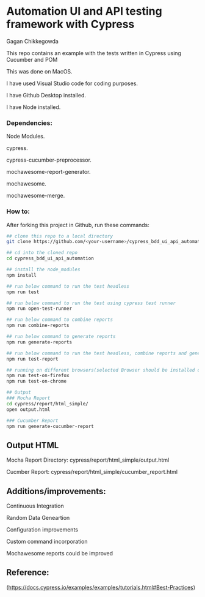 # Automation UI and API testing framework with Cypress

Gagan Chikkegowda

This repo contains an example with the tests written in Cypress using Cucumber and POM

This was done on MacOS.

I have used Visual Studio code for coding purposes.

I have Github Desktop installed.

I have Node installed.

### Dependencies:

Node Modules.

cypress.

cypress-cucumber-preprocessor.

mochawesome-report-generator.

mochawesome.

mochawesome-merge.

### How to:
After forking this project in Github, run these commands:
```bash
## clone this repo to a local directory
git clone https://github.com/<your-username>/cypress_bdd_ui_api_automation.git

## cd into the cloned repo
cd cypress_bdd_ui_api_automation

## install the node_modules
npm install

## run below command to run the test headless
npm run test

## run below command to run the test using cypress test runner
npm run open-test-runner

## run below command to combine reports
npm run combine-reports

## run below command to generate reports
npm run generate-reports

## run below command to run the test headless, combine reports and generate reports
npm run test-report

## running on different browsers(selected Browser should be installed on the machine executing tests)
npm run test-on-firefox
npm run test-on-chrome

## Output
### Mocha Report
cd cypress/report/html_simple/
open output.html

### Cucumber Report
npm run generate-cucumber-report

```

## Output HTML

Mocha Report Directory: cypress/report/html_simple/output.html

Cucmber Report: cypress/report/html_simple/cucumber_report.html

## Additions/improvements:

Continuous Integration

Random Data Geneartion

Configuration improvements

Custom command incorporation

Mochawesome reports could be improved

## Reference:

(https://docs.cypress.io/examples/examples/tutorials.html#Best-Practices)
